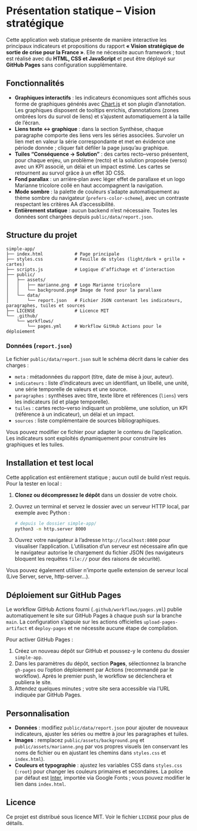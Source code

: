 # Présentation statique – Vision stratégique

Cette application web statique présente de manière interactive les principaux indicateurs et propositions du rapport **« Vision stratégique de sortie de crise pour la France »**. Elle ne nécessite aucun framework ; tout est réalisé avec du **HTML, CSS et JavaScript** et peut être déployé sur **GitHub Pages** sans configuration supplémentaire.

## Fonctionnalités

- **Graphiques interactifs** : les indicateurs économiques sont affichés sous forme de graphiques générés avec [Chart.js](https://www.chartjs.org/) et son plugin d’annotation. Les graphiques disposent de tooltips enrichis, d’annotations (zones ombrées lors du survol de liens) et s’ajustent automatiquement à la taille de l’écran.
- **Liens texte ↔ graphique** : dans la section Synthèse, chaque paragraphe comporte des liens vers les séries associées. Survoler un lien met en valeur la série correspondante et met en évidence une période donnée ; cliquer fait défiler la page jusqu’au graphique.
- **Tuiles “Conséquence → Solution”** : des cartes recto–verso présentent, pour chaque enjeu, un problème (recto) et la solution proposée (verso) avec un KPI associé, un délai et un impact estimé. Les cartes se retournent au survol grâce à un effet 3D CSS.
- **Fond parallax** : un arrière‑plan avec léger effet de parallaxe et un logo Marianne tricolore collé en haut accompagnent la navigation.
- **Mode sombre** : la palette de couleurs s’adapte automatiquement au thème sombre du navigateur (`prefers-color-scheme`), avec un contraste respectant les critères AA d’accessibilité.
- **Entièrement statique** : aucun backend n’est nécessaire. Toutes les données sont chargées depuis `public/data/report.json`.

## Structure du projet

```
simple-app/
├── index.html            # Page principale
├── styles.css            # Feuille de styles (light/dark + grille + cartes)
├── scripts.js            # Logique d’affichage et d’interaction
├── public/
│   ├── assets/
│   │   ├── marianne.png  # Logo Marianne tricolore
│   │   └── background.png# Image de fond pour la parallaxe
│   └── data/
│       └── report.json   # Fichier JSON contenant les indicateurs, paragraphes, tuiles et sources
├── LICENSE               # Licence MIT
└── .github/
    └── workflows/
        └── pages.yml     # Workflow GitHub Actions pour le déploiement
```

### Données (`report.json`)

Le fichier `public/data/report.json` suit le schéma décrit dans le cahier des charges :

- `meta` : métadonnées du rapport (titre, date de mise à jour, auteur).
- `indicateurs` : liste d’indicateurs avec un identifiant, un libellé, une unité, une série temporelle de valeurs et une source.
- `paragraphes` : synthèses avec titre, texte libre et références (`liens`) vers les indicateurs (id et plage temporelle).
- `tuiles` : cartes recto–verso indiquant un problème, une solution, un KPI (référence à un indicateur), un délai et un impact.
- `sources` : liste complémentaire de sources bibliographiques.

Vous pouvez modifier ce fichier pour adapter le contenu de l’application. Les indicateurs sont exploités dynamiquement pour construire les graphiques et les tuiles.

## Installation et test local

Cette application est entièrement statique ; aucun outil de build n’est requis. Pour la tester en local :

1. **Clonez ou décompressez le dépôt** dans un dossier de votre choix.
2. Ouvrez un terminal et servez le dossier avec un serveur HTTP local, par exemple avec Python :

   ```bash
   # depuis le dossier simple-app/
   python3 -m http.server 8000
   ```

3. Ouvrez votre navigateur à l’adresse `http://localhost:8000` pour visualiser l’application. L’utilisation d’un serveur est nécessaire afin que le navigateur autorise le chargement du fichier JSON (les navigateurs bloquent les requêtes `file://` pour des raisons de sécurité).

Vous pouvez également utiliser n’importe quelle extension de serveur local (Live Server, serve, http-server…).

## Déploiement sur GitHub Pages

Le workflow GitHub Actions fourni (`.github/workflows/pages.yml`) publie automatiquement le site sur GitHub Pages à chaque push sur la branche `main`. La configuration s’appuie sur les actions officielles `upload-pages-artifact` et `deploy-pages` et ne nécessite aucune étape de compilation.

Pour activer GitHub Pages :

1. Créez un nouveau dépôt sur GitHub et poussez-y le contenu du dossier `simple-app`.
2. Dans les paramètres du dépôt, section **Pages**, sélectionnez la branche `gh-pages` ou l’option déploiement par Actions (recommandé par le workflow). Après le premier push, le workflow se déclenchera et publiera le site.
3. Attendez quelques minutes ; votre site sera accessible via l’URL indiquée par GitHub Pages.

## Personnalisation

- **Données** : modifiez `public/data/report.json` pour ajouter de nouveaux indicateurs, ajuster les séries ou mettre à jour les paragraphes et tuiles.
- **Images** : remplacez `public/assets/background.png` et `public/assets/marianne.png` par vos propres visuels (en conservant les noms de fichier ou en ajustant les chemins dans `styles.css` et `index.html`).
- **Couleurs et typographie** : ajustez les variables CSS dans `styles.css` (`:root`) pour changer les couleurs primaires et secondaires. La police par défaut est [Inter](https://fonts.google.com/specimen/Inter), importée via Google Fonts ; vous pouvez modifier le lien dans `index.html`.

## Licence

Ce projet est distribué sous licence MIT. Voir le fichier `LICENSE` pour plus de détails.